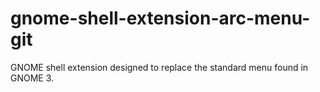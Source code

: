 # gnome-shell-extension-arc-menu-git
 GNOME shell extension designed to replace the standard menu found in GNOME 3.
